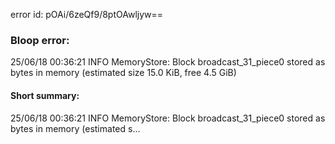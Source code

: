 error id: pOAi/6zeQf9/8ptOAwljyw==
### Bloop error:

25/06/18 00:36:21 INFO MemoryStore: Block broadcast_31_piece0 stored as bytes in memory (estimated size 15.0 KiB, free 4.5 GiB)
#### Short summary: 

25/06/18 00:36:21 INFO MemoryStore: Block broadcast_31_piece0 stored as bytes in memory (estimated s...